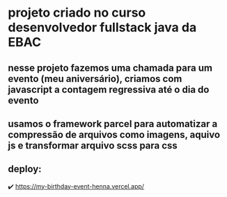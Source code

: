 # projeto criado no curso desenvolvedor fullstack java da EBAC

## nesse projeto fazemos uma chamada para um evento (meu aniversário), criamos com javascript a contagem regressiva até o dia do evento

## usamos o framework parcel para automatizar a compressão de arquivos como imagens, aquivo js e transformar arquivo scss para css

## deploy:

✔️ https://my-birthday-event-henna.vercel.app/
